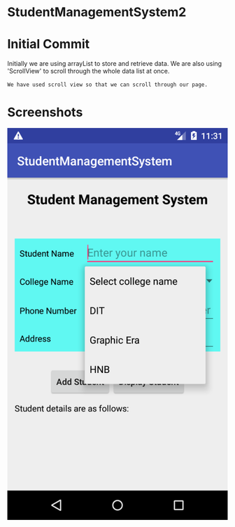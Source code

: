 # StudentManagementSystem2

# Initial Commit
Initially we are using arrayList to store and retrieve data.
We are also using 'ScrollView' to scroll through the whole data list at once.

```
We have used scroll view so that we can scroll through our page.
```

# Screenshots

![alt text](https://github.com/cabudies/StudentManagementSystem2/blob/master/Screenshot_1530684072.png)

